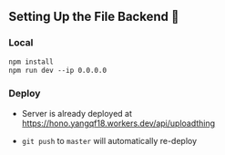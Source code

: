 ## Setting Up the File Backend 🤩

### Local
```txt
npm install
npm run dev --ip 0.0.0.0
```

### Deploy
  - Server is already deployed at https://hono.yangqf18.workers.dev/api/uploadthing 

  - `git push` to `master` will automatically re-deploy
